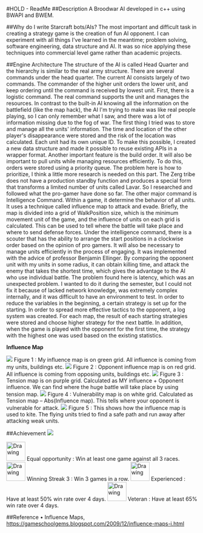 #HOLD - ReadMe
##Description
A Broodwar AI developed in c++ using BWAPI and BWEM.

##Why do I write Starcraft bots/AIs?
The most important and difficult task in creating a strategy game is the creation of fun AI opponent. I can experiment with all things I've learned in the meantime; problem solving, software engineering, data structure and AI. It was so nice applying these techniques into commercial level game rather than academic projects.

##Engine Architecture
The structure of the AI is called Head Quarter and the hierarchy is similar to the real army structure. There are several commands under the head quarter. The current AI consists largely of two commands. The commander of the higher unit orders the lower unit, and keep ordering until the command is received by lowest unit. First, there is a logistic command. The real command supports the unit and manages the resources. In contrast to the built-in AI knowing all the information on the battlefield (like the map hack), the AI I'm trying to make was like real people playing, so I can only remember what I saw, and there was a lot of information missing due to the fog of war. The first thing I tried was to store and manage all the units' information. The time and location of the other player's disappearance were stored and the risk of the location was calculated. Each unit had its own unique ID. To make this possible, I created a new data structure and made it possible to reuse existing APIs in a wrapper format. Another important feature is the build order. It will also be important to pull units while managing resources efficiently. To do this, orders were stored using a priority queue. The problem here is how to prioritize, I think a little more research is needed on this part. The Zerg tribe does not have a production standby function and produces a special form that transforms a limited number of units called Lavar. So I researched and followed what the pro-gamer have done so far.
The other major command is Intelligence Command. Within a game, it determine the behavior of all units. It uses a technique called influence map to attack and evade. Briefly, the map is divided into a grid of WalkPosition size, which is the minimum movement unit of the game, and the influence of units on each grid is calculated. This can be used to tell where the battle will take place and where to send defense forces. Under the intelligence command, there is a scouter that has the ability to arrange the start positions in a clockwise order based on the opinion of pro gamers. It will also be necessary to manage units efficiently in the process of engaging. It was implemented with the advice of professor Benjamin Ellinger. By comparing the opponent unit with my units in some radius, it can obtain killing time, and attack the enemy that takes the shortest time, which gives the advantage to the AI who use individual battle. The problem found here is latency, which was an unexpected problem. I wanted to do it during the semester, but I could not fix it because of lacked network knowledge, was extremely complex internally, and it was difficult to have an environment to test. In order to reduce the variables in the beginning, a certain strategy is set up for the starting. In order to spread more effective tactics to the opponent, a log system was created. For each map, the result of each starting strategies were stored and choose higher strategy for the next battle. In addition, when the game is played with the opponent for the first time, the strategy with the highest one was used based on the existing statistics.


**Influence Map**

![](https://github.com/yeongki/yeongki.github.io/img/fig1.png)
Figure 1 : My influence map is on green grid. All influence is coming from my units, buildings etc.
![](https://github.com/yeongki/yeongki.github.io/img/fig2.png)
Figure 2 : Opponent influence map is on red grid. All influence is coming from opposing units, buildings etc.
![](https://github.com/yeongki/yeongki.github.io/img/fig3.png)
Figure 3 : Tension map is on purple grid. Calculated as MY influence + Opponent influence. We can find where the huge battle will take place by using tension map.
![](https://github.com/yeongki/yeongki.github.io/img/fig4.png)
Figure 4 : Vulnerability map is on white grid. Calculated as Tension map – Abs(Influence map). This tells where your opponent is vulnerable for attack.
![](https://github.com/yeongki/yeongki.github.io/img/fig5.png)
Figure 5 : This shows how the influence map is used to kite. The flying units tried to find a safe path and run away after attacking weak units.

##Achievement
![](https://github.com/yeongki/yeongki.github.io/img/feb14.2018_6th.jpg)

<img src="https://sscaitournament.com/images/achievements/equalOpportunity.png" alt="Drawing" style="width: 50px;"/> Equal opportunity : Win at least one game against all 3 races.
<img src="https://sscaitournament.com/images/achievements/winningStreak3.png" alt="Drawing" style="width: 50px;"/> Winning Streak 3 : Win 3 games in a row.
<img src="https://sscaitournament.com/images/achievements/experienced.png" alt="Drawing" style="width: 50px;"/> Experienced : Have at least 50% win rate over 4 days.
<img src="https://sscaitournament.com/images/achievements/veteran.png" alt="Drawing" style="width: 50px;"/> Veteran : Have at least 65% win rate over 4 days.

##Reference
•	Influence Maps, https://gameschoolgems.blogspot.com/2009/12/influence-maps-i.html

